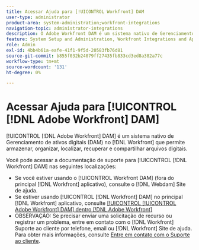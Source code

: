 ```yaml
---
title: Acessar Ajuda para [!UICONTROL Workfront] DAM
user-type: administrator
product-area: system-administration;workfront-integrations
navigation-topic: administrator-integrations
description: O Adobe Workfront DAM é um sistema nativo de Gerenciamento de ativos digitais (DAM) no Workfront que permite armazenar, organizar, localizar, recuperar e compartilhar arquivos digitais.
feature: System Setup and Administration, Workfront Integrations and Apps
role: Admin
exl-id: 4bb4b61a-eafe-41f1-9f5d-20583fb76d81
source-git-commit: b855f032b24079ff27435fb833cd3ed8a382a77c
workflow-type: tm+mt
source-wordcount: '131'
ht-degree: 0%

---
```


# Acessar Ajuda para [!UICONTROL [!DNL Adobe Workfront] DAM]

[!UICONTROL [!DNL Adobe Workfront] DAM] é um sistema nativo de Gerenciamento de ativos digitais (DAM) no [!DNL Workfront] que permite armazenar, organizar, localizar, recuperar e compartilhar arquivos digitais.

Você pode acessar a documentação de suporte para [!UICONTROL [!DNL Workfront] DAM]  nas seguintes localizações:

* Se você estiver usando o [!UICONTROL Workfront DAM] (fora do principal [!DNL Workfront] aplicativo), consulte o [!DNL Webdam] Site de ajuda.
* Se estiver usando [!UICONTROL [!DNL Workfront] DAM] no principal [!DNL Workfront] aplicativo, consulte [[!UICONTROL [!UICONTROL Adobe Workfront] DAM] dentro [!DNL Adobe Workfront]](../../documents/workfront-dam-within-workfront/workfront-dam-in-workfrontt.md)
* OBSERVAÇÃO: Se precisar enviar uma solicitação de recurso ou registrar um problema, entre em contato com o [!DNL Workfront] Suporte ao cliente por telefone, email ou [!DNL Workfront] Site de ajuda. Para obter mais informações, consulte [Entre em contato com o Suporte ao cliente](../../workfront-basics/tips-tricks-and-troubleshooting/contact-customer-support.md).
